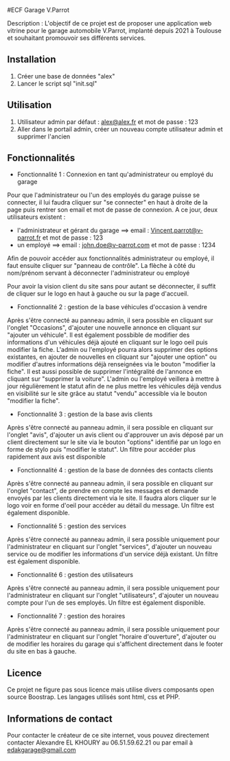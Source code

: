 #ECF Garage V.Parrot 

Description : L'objectif de ce projet est de proposer une application web vitrine pour le garage automobile V.Parrot, implanté depuis 2021 à Toulouse et souhaitant promouvoir ses différents services. 

## Installation

1. Créer une base de données "alex"
2. Lancer le script sql "init.sql"


## Utilisation

1. Utilisateur admin par défaut : alex@alex.fr et mot de passe : 123
2. Aller dans le portail admin, créer un nouveau compte utilisateur admin et supprimer l'ancien 

## Fonctionnalités 

- Fonctionnalité 1 : Connexion en tant qu'administrateur ou employé du garage 

Pour que l'administrateur ou l'un des employés du garage puisse se connecter, il lui faudra cliquer sur "se connecter" en haut à droite de la page puis rentrer son email et mot de passe de connexion. 
A ce jour, deux utilisateurs existent : 
- l'administrateur et gérant du garage ==> email : Vincent.parrot@v-parrot.fr et mot de passe : 123
- un employé ==> email : john.doe@v-parrot.com et mot de passe : 1234

Afin de pouvoir accéder aux fonctionnalités administrateur ou employé, il faut ensuite cliquer sur "panneau de contrôle". 
La flèche à côté du nom/prénom servant à déconnecter l'administrateur ou employé


Pour avoir la vision client du site sans pour autant se déconnecter, il suffit de cliquer sur le logo en haut à gauche ou sur la page d'accueil. 

- Fonctionnalité 2 : gestion de la base véhicules d'occasion à vendre

Après s'être connecté au panneau admin, il sera possible en cliquant sur l'onglet "Occasions", d'ajouter une nouvelle annonce en cliquant sur "ajouter un véhicule". 
Il est également possbible de modifier des informations d'un véhicules déjà ajouté en cliquant sur le logo oeil puis modifier la fiche. L'admin ou l'employé pourra alors supprimer des options existantes, en ajouter de nouvelles en cliquant sur "ajouter une option" ou modifier d'autres informations déjà renseignées via le bouton "modifier la fiche". Il est aussi possible de supprimer l'intégralité de l'annonce en cliquant sur "supprimer la voiture". 
L'admin ou l'employé veillera à mettre à jour régulièrement le statut afin de ne plus mettre les véhicules déjà vendus en visibilité sur le site grâce au statut "vendu" accessible via le bouton "modifier la fiche". 

- Fonctionnalité 3 : gestion de la base avis clients 

Après s'être connecté au panneau admin, il sera possible en cliquant sur l'onglet "avis", d'ajouter un avis client ou d'approuver un avis déposé par un client directement sur le site via le bouton "options" identifié par un logo en forme de stylo puis "modifier le statut". 
Un filtre pour accéder plus rapidement aux avis est disponible 

- Fonctionnalité 4 : gestion de la base de données des contacts clients 

Après s'être connecté au panneau admin, il sera possible en cliquant sur l'onglet "contact", de prendre en compte les messages et demande envoyés par les clients directement via le site. Il faudra alors cliquer sur le logo voir en forme d'oeil pour accéder au détail du message. 
Un filtre est également disponible.

- Fonctionnalité 5 : gestion des services 

Après s'être connecté au panneau admin, il sera possible uniquement pour l'administrateur en cliquant sur l'onglet "services", d'ajouter un nouveau service ou de modifier les informations d'un service déjà existant. 
Un filtre est également disponible.

- Fonctionnalité 6 : gestion des utilisateurs 

Après s'être connecté au panneau admin, il sera possible uniquement pour l'administrateur en cliquant sur l'onglet "utilisateurs", d'ajouter un nouveau compte pour l'un de ses employés. 
Un filtre est également disponible.

- Fonctionnalité 7 : gestion des horaires 

Après s'être connecté au panneau admin, il sera possible uniquement pour l'administrateur en cliquant sur l'onglet "horaire d'ouverture", d'ajouter ou de modifier les horaires du garage qui s'affichent directement dans le footer du site en bas à gauche. 

## Licence 

Ce projet ne figure pas sous licence mais utilise divers composants open source Boostrap. 
Les langages utilisés sont html, css et PHP. 

## Informations de contact 

Pour contacter le créateur de ce site internet, vous pouvez directement contacter Alexandre EL KHOURY au 06.51.59.62.21 ou par email à edakgarage@gmail.com

